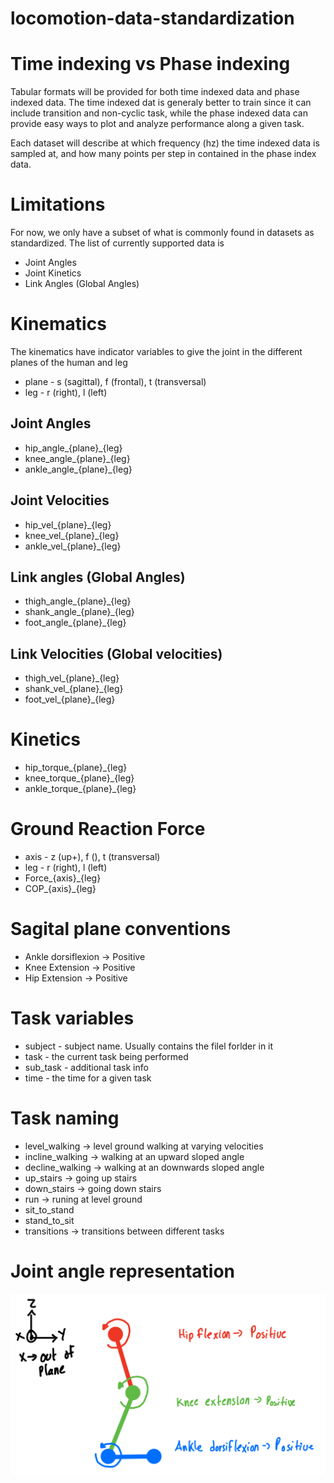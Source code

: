 # locomotion-data-standardization

# Time indexing vs Phase indexing
Tabular formats will be provided for both time indexed data and phase indexed data. The time indexed dat is generaly better to train since it can include transition and non-cyclic task, while the phase indexed data can provide easy ways to plot and analyze performance along a given task. 

Each dataset will describe at which frequency (hz) the time indexed data is sampled at, and how many points per step in contained in the phase index data. 


# Limitations
For now, we only have a subset of what is commonly found in datasets as standardized. The list of currently supported data is
* Joint Angles
* Joint Kinetics
* Link Angles (Global Angles)

# Kinematics
The kinematics have indicator variables to give the joint in the different planes of the human and leg
* plane - s (sagittal), f (frontal), t (transversal)
* leg - r (right), l (left)

## Joint Angles
* hip_angle_{plane}_{leg}
* knee_angle_{plane}_{leg}
* ankle_angle_{plane}_{leg}

## Joint Velocities
* hip_vel_{plane}_{leg}
* knee_vel_{plane}_{leg}
* ankle_vel_{plane}_{leg}

## Link angles (Global Angles)
* thigh_angle_{plane}_{leg}
* shank_angle_{plane}_{leg}
* foot_angle_{plane}_{leg}

## Link Velocities (Global velocities)
* thigh_vel_{plane}_{leg}
* shank_vel_{plane}_{leg}
* foot_vel_{plane}_{leg}

# Kinetics
* hip_torque_{plane}_{leg}
* knee_torque_{plane}_{leg}
* ankle_torque_{plane}_{leg}


# Ground Reaction Force
* axis - z (up+), f (), t (transversal)
* leg - r (right), l (left)
* Force_{axis}_{leg}
* COP_{axis}_{leg}
  

# Sagital plane conventions
* Ankle dorsiflexion -> Positive
* Knee Extension -> Positive
* Hip Extension -> Positive


# Task variables
* subject - subject name. Usually contains the filel forlder in it
* task - the current task being performed
* sub_task - additional task info
* time - the time for a given task



# Task naming
* level_walking -> level ground walking at varying velocities
* incline_walking -> walking at an upward sloped angle
* decline_walking -> walking at an downwards sloped angle
* up_stairs -> going up stairs
* down_stairs -> going down stairs
* run -> runing at level ground
* sit_to_stand
* stand_to_sit
* transitions -> transitions between different tasks


# Joint angle representation
![Joint angle convention](joint_angle_references.png)
